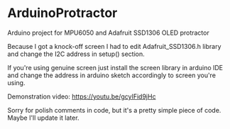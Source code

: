 # ArduinoProtractor

Arduino project for MPU6050 and Adafruit SSD1306 OLED protractor

Because I got a knock-off screen I had to edit Adafruit_SSD1306.h library and change the I2C address in setup() section.

If you're using genuine screen just install the screen library in arduino IDE and change the address in arduino sketch accordingly to screen you're using.

Demonstration video: https://youtu.be/gcyIFid9jHc

Sorry for polish comments in code, but it's a pretty simple piece of code.
Maybe I'll update it later.
